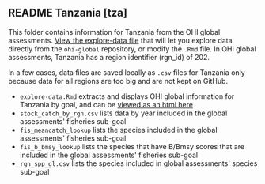 ## README Tanzania [tza]

This folder contains information for Tanzania from the OHI global assessments. [View the explore-data file](https://rawgit.com/OHI-Science/tza/master/country-opportunities/report-template.html) that will let you explore data directly from the `ohi-global` repository, or modify the `.Rmd` file. In OHI global assessments, Tanzania has a region identifier (rgn_id) of 202.

In a few cases, data files are saved locally as `.csv` files for Tanzania only because data for all regions are too big and are not kept on GitHub.

- `explore-data.Rmd` extracts and displays OHI global information for Tanzania by goal, and can be [viewed as an html here](https://rawgit.com/OHI-Science/tza/master/global_explore/explore-data.html)
- `stock_catch_by_rgn.csv` lists data by year included in the global assessments' fisheries sub-goal
- `fis_meancatch_lookup` lists the species included in the global assessments' fisheries sub-goal
- `fis_b_bmsy_lookup` lists the species that have B/Bmsy scores that are included in the global assessments' fisheries sub-goal
- `rgn_spp_gl.csv` lists the species included in global assessments' species sub-goal


